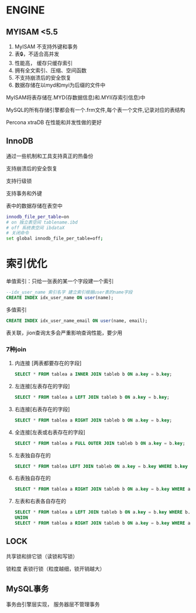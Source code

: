 # ENGINE

## MYISAM <5.5

1. MyISAM 不支持外键和事务
2. 表🔒，不适合高并发
3. 性能高， 缓存只缓存索引
4. 拥有全文索引、压缩、空间函数
5. 不支持崩溃后的安全恢复
6. 数据存储在以myd和myi为后缀的文件中

MyISAM将表存储在.MYD(存数据信息)和.MYI(存索引信息)中

MySQL的所有存储引擎都会有一个.frm文件,每个表一个文件,记录对应的表结构



Percona xtraDB 在性能和并发性做的更好

## InnoDB

通过一些机制和工具支持真正的热备份

支持崩溃后的安全恢复

支持行级锁 

支持事务和外键

表中的数据存储在表空中

```bash
innodb_file_per_table=on
# on 独立表空间 tablename.ibd
# off 系统表空间 ibdataX
# 关闭命令
set global innodb_file_per_table=off;
```



# 索引优化

单值索引：只给一张表的某一个字段建一个索引

```sql
--idx_user_name 索引名字 建立索引根据user表的name字段
CREATE INDEX idx_user_name ON user(name);
```

多值索引

```sql
CREATE INDEX idx_user_name_email ON user(name, email);
```

表关联，jion查询太多会严重影响查询性能，要少用

### 7种join

1. 内连接 [两表都要存在的字段]

   ```sql
   SELECT * FROM tablea a INNER JOIN tableb b ON a.key = b.key;
   ```

2. 左连接[左表存在的字段]

   ```sql
   SELECT * FROM tablea a LEFT JOIN tableb b ON a.key = b.key;
   ```

3. 右连接[右表存在的字段]

   ```sql
   SELECT * FROM tablea a RIGHT JOIN tableb b ON a.key = b.key;
   ```

4. 全连接[左表或右表存在的字段]

   ```sql
   SELECT * FROM tablea a FULL OUTER JOIN tableb b ON a.key = b.key;
   ```

5. 左表独自存在的

   ```sql
   SELECT * FROM tablea LEFT JOIN tableb ON a.key = b.key WHERE b.key IS NULL
   ```

6. 右表独自存在的

   ```sql
   SELECT * FROM tablea a RIGHT JOIN tableb b ON a.key = b.key WHERE a.key IS NULL
   ```

7. 左表和右表各自存在的

   ```sql
   SELECT * FROM tablea a LEFT JOIN tableb b ON a.key = b.key WHERE b.key IS NULL
   UNION 
   SELECT * FROM tablea a RIGHT JOIN tableb b ON a.key = b.key WHERE a.key IS NULL
   ```




## LOCK

共享锁和排它锁（读锁和写锁）

锁粒度 表锁行锁（粒度越细，锁开销越大）



## MySQL事务

事务由引擎层实现， 服务器层不管理事务